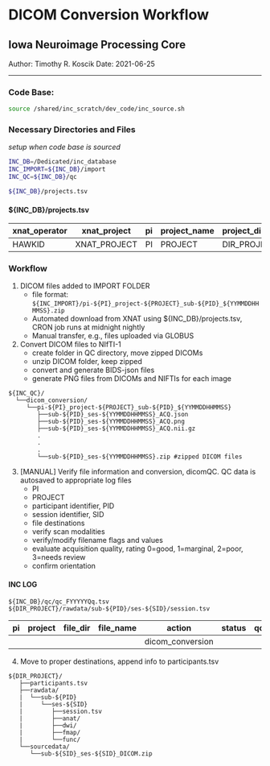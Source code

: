# DICOM Conversion Workflow
## Iowa Neuroimage Processing Core
Author: Timothy R. Koscik
Date: 2021-06-25

*****

### Code Base:
```bash
source /shared/inc_scratch/dev_code/inc_source.sh
```

### Necessary Directories and Files
*setup when code base is sourced*
```bash
INC_DB=/Dedicated/inc_database
INC_IMPORT=${INC_DB}/import
INC_QC=${INC_DB}/qc

${INC_DB}/projects.tsv
```
#### ${INC_DB}/projects.tsv
| xnat_operator | xnat_project | pi | project_name | project_directory | irb_approval               |
|---------------|--------------|----|--------------|-------------------|----------------------------|
| HAWKID        | XNAT_PROJECT | PI | PROJECT      | DIR_PROJECT       | HAWKID1,HAWKID2,...HAWKIDN |

### Workflow
1. DICOM files added to IMPORT FOLDER  
    - file format: `${INC_IMPORT}/pi-${PI}_project-${PROJECT}_sub-${PID}_${YYMMDDHHMMSS}.zip`  
    - Automated download from XNAT using ${INC_DB}/projects.tsv, CRON job runs at midnight nightly  
    - Manual transfer, e.g., files uploaded via GLOBUS
2. Convert DICOM files to NIfTI-1  
    - create folder in QC directory, move zipped DICOMs
    - unzip DICOM folder, keep zipped
    - convert and generate BIDS-json files
    - generate PNG files from DICOMs and NIFTIs for each image
```
${INC_QC}/
  └──dicom_conversion/
     └──pi-${PI}_project-${PROJECT}_sub-${PID}_${YYMMDDHHMMSS}
        ├──sub-${PID}_ses-${YYMMDDHHMMSS}_ACQ.json
        ├──sub-${PID}_ses-${YYMMDDHHMMSS}_ACQ.png
        ├──sub-${PID}_ses-${YYMMDDHHMMSS}_ACQ.nii.gz
        .
        .
        .
        └──sub-${PID}_ses-${YYMMDDHHMMSS}.zip #zipped DICOM files
```
3. [MANUAL] Verify file information and conversion, dicomQC. QC data is autosaved to appropriate log files  
    - PI  
    - PROJECT  
    - participant identifier, PID  
    - session identifier, SID  
    - file destinations  
    - verify scan modalities  
    - verify/modify filename flags and values  
    - evaluate acquisition quality, rating 0=good, 1=marginal, 2=poor, 3=needs review 
    - confirm orientation  
#### INC LOG
`${INC_DB}/qc/qc_FYYYYYQq.tsv`  
`${DIR_PROJECT}/rawdata/sub-${PID}/ses-${SID}/session.tsv`  

| pi | project | file_dir | file_name | action           | status | qc | comment | operator | proc_start | proc_end |
|----|---------|----------|-----------|------------------|--------|----|---------|----------|------------|----------|
|    |         |          |           | dicom_conversion |        |    |         |          |            |          |

4. Move to proper destinations, append info to participants.tsv
```
${DIR_PROJECT}/
   ├──participants.tsv
   ├──rawdata/
   |  └──sub-${PID}
   |     └──ses-${SID}
   |        ├──session.tsv
   |        ├──anat/
   |        ├──dwi/
   |        ├──fmap/
   |        └──func/
   └──sourcedata/
      └──sub-${SID}_ses-${SID}_DICOM.zip
```

